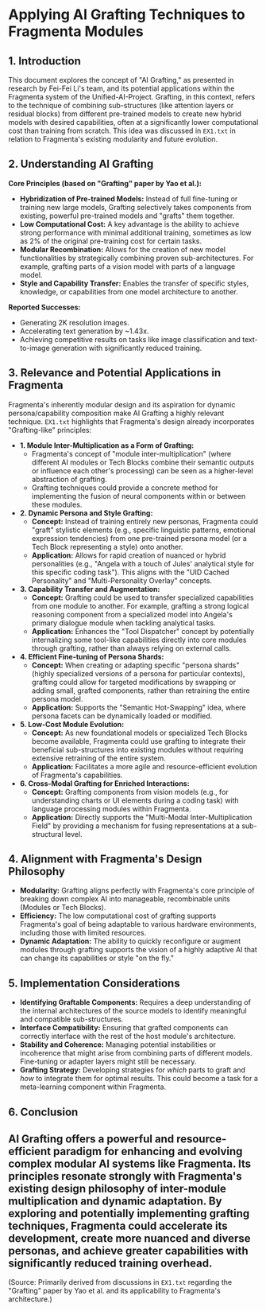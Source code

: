# Applying AI Grafting Techniques to Fragmenta Modules

## 1. Introduction

This document explores the concept of "AI Grafting," as presented in research by Fei-Fei Li's team, and its potential applications within the Fragmenta system of the Unified-AI-Project. Grafting, in this context, refers to the technique of combining sub-structures (like attention layers or residual blocks) from different pre-trained models to create new hybrid models with desired capabilities, often at a significantly lower computational cost than training from scratch. This idea was discussed in `EX1.txt` in relation to Fragmenta's existing modularity and future evolution.

## 2. Understanding AI Grafting

**Core Principles (based on "Grafting" paper by Yao et al.):**

*   **Hybridization of Pre-trained Models:** Instead of full fine-tuning or training new large models, Grafting selectively takes components from existing, powerful pre-trained models and "grafts" them together.
*   **Low Computational Cost:** A key advantage is the ability to achieve strong performance with minimal additional training, sometimes as low as 2% of the original pre-training cost for certain tasks.
*   **Modular Recombination:** Allows for the creation of new model functionalities by strategically combining proven sub-architectures. For example, grafting parts of a vision model with parts of a language model.
*   **Style and Capability Transfer:** Enables the transfer of specific styles, knowledge, or capabilities from one model architecture to another.

**Reported Successes:**
*   Generating 2K resolution images.
*   Accelerating text generation by ~1.43x.
*   Achieving competitive results on tasks like image classification and text-to-image generation with significantly reduced training.

## 3. Relevance and Potential Applications in Fragmenta

Fragmenta's inherently modular design and its aspiration for dynamic persona/capability composition make AI Grafting a highly relevant technique. `EX1.txt` highlights that Fragmenta's design already incorporates "Grafting-like" principles:

*   **1. Module Inter-Multiplication as a Form of Grafting:**
    *   Fragmenta's concept of "module inter-multiplication" (where different AI modules or Tech Blocks combine their semantic outputs or influence each other's processing) can be seen as a higher-level abstraction of grafting.
    *   Grafting techniques could provide a concrete method for implementing the fusion of neural components within or between these modules.
*   **2. Dynamic Persona and Style Grafting:**
    *   **Concept:** Instead of training entirely new personas, Fragmenta could "graft" stylistic elements (e.g., specific linguistic patterns, emotional expression tendencies) from one pre-trained persona model (or a Tech Block representing a style) onto another.
    *   **Application:** Allows for rapid creation of nuanced or hybrid personalities (e.g., "Angela with a touch of Jules' analytical style for this specific coding task"). This aligns with the "UID Cached Personality" and "Multi-Personality Overlay" concepts.
*   **3. Capability Transfer and Augmentation:**
    *   **Concept:** Grafting could be used to transfer specialized capabilities from one module to another. For example, grafting a strong logical reasoning component from a specialized model into Angela's primary dialogue module when tackling analytical tasks.
    *   **Application:** Enhances the "Tool Dispatcher" concept by potentially internalizing some tool-like capabilities directly into core modules through grafting, rather than always relying on external calls.
*   **4. Efficient Fine-tuning of Persona Shards:**
    *   **Concept:** When creating or adapting specific "persona shards" (highly specialized versions of a persona for particular contexts), grafting could allow for targeted modifications by swapping or adding small, grafted components, rather than retraining the entire persona model.
    *   **Application:** Supports the "Semantic Hot-Swapping" idea, where persona facets can be dynamically loaded or modified.
*   **5. Low-Cost Module Evolution:**
    *   **Concept:** As new foundational models or specialized Tech Blocks become available, Fragmenta could use grafting to integrate their beneficial sub-structures into existing modules without requiring extensive retraining of the entire system.
    *   **Application:** Facilitates a more agile and resource-efficient evolution of Fragmenta's capabilities.
*   **6. Cross-Modal Grafting for Enriched Interactions:**
    *   **Concept:** Grafting components from vision models (e.g., for understanding charts or UI elements during a coding task) with language processing modules within Fragmenta.
    *   **Application:** Directly supports the "Multi-Modal Inter-Multiplication Field" by providing a mechanism for fusing representations at a sub-structural level.

## 4. Alignment with Fragmenta's Design Philosophy

*   **Modularity:** Grafting aligns perfectly with Fragmenta's core principle of breaking down complex AI into manageable, recombinable units (Modules or Tech Blocks).
*   **Efficiency:** The low computational cost of grafting supports Fragmenta's goal of being adaptable to various hardware environments, including those with limited resources.
*   **Dynamic Adaptation:** The ability to quickly reconfigure or augment modules through grafting supports the vision of a highly adaptive AI that can change its capabilities or style "on the fly."

## 5. Implementation Considerations

*   **Identifying Graftable Components:** Requires a deep understanding of the internal architectures of the source models to identify meaningful and compatible sub-structures.
*   **Interface Compatibility:** Ensuring that grafted components can correctly interface with the rest of the host module's architecture.
*   **Stability and Coherence:** Managing potential instabilities or incoherence that might arise from combining parts of different models. Fine-tuning or adapter layers might still be necessary.
*   **Grafting Strategy:** Developing strategies for *which* parts to graft and *how* to integrate them for optimal results. This could become a task for a meta-learning component within Fragmenta.

## 6. Conclusion

AI Grafting offers a powerful and resource-efficient paradigm for enhancing and evolving complex modular AI systems like Fragmenta. Its principles resonate strongly with Fragmenta's existing design philosophy of inter-module multiplication and dynamic adaptation. By exploring and potentially implementing grafting techniques, Fragmenta could accelerate its development, create more nuanced and diverse personas, and achieve greater capabilities with significantly reduced training overhead.
---
(Source: Primarily derived from discussions in `EX1.txt` regarding the "Grafting" paper by Yao et al. and its applicability to Fragmenta's architecture.)

